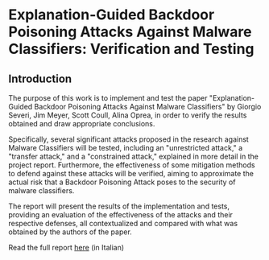 # Explanation-Guided Backdoor Poisoning Attacks Against Malware Classifiers: Verification and Testing
## Introduction

The purpose of this work is to implement and test the paper "Explanation-Guided Backdoor Poisoning Attacks Against Malware Classifiers" by Giorgio Severi, Jim Meyer, Scott Coull, Alina Oprea, in order to verify the results obtained and draw appropriate conclusions.

Specifically, several significant attacks proposed in the research against Malware Classifiers will be tested, including an "unrestricted attack," a "transfer attack," and a "constrained attack," explained in more detail in the project report. Furthermore, the effectiveness of some mitigation methods to defend against these attacks will be verified, aiming to approximate the actual risk that a Backdoor Poisoning Attack poses to the security of malware classifiers.

The report will present the results of the implementation and tests, providing an evaluation of the effectiveness of the attacks and their respective defenses, all contextualized and compared with what was obtained by the authors of the paper.

Read the full report [here](report.pdf) (in Italian)
